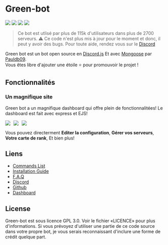 

# Green-bot
[![](https://img.shields.io/discord/784773050956513290.svg?logo=discord&colorB=7289DA)](http://green-bot.xyz/discord)
[![](https://discordbots.org/api/widget/status/783708073390112830.svg)](https://discordbots.org/bot/783708073390112830)
[![](https://img.shields.io/badge/discord.js-v12.0.0--dev-blue.svg?logo=npm)](https://github.com/discordjs)
[![](https://www.codefactor.io/repository/github/pauldb09/Green-bot/badge)](https://www.codefactor.io/repository/pauldb09/Green-bot/)

> Ce bot est utlisé par plus de 115k d'utilisateurs dans plus de 2700 serveurs.
⚠ Ce code n'est plus mis à jour pour le moment et donc, il peut y avoir des bugs. Pour toute aide, rendez vous sur le [Discord](https://green-bot.app/discord) 


Green bot est un bot open source en  [Discord.js](https://discord.js.org) Et avec [Mongoose](https://mongoosejs.com/docs/api.html) par [Pauldb09](https://github.com/Pauldb09).  
Vous êtes libre d'ajouter une étoile ⭐ pour promouvoir le projet !

## Fonctionnalités


### Un magnifique site

Green bot a un magnifique dashboard qui offre plein de fonctionnalitées! Le dashboard est fait avec express et EJS!


<img align="left" style="float: centrer; margin: 0 10px 0 0;" src="https://cdn.discordapp.com/attachments/795737641559523328/829707973626429471/unknown.png"/>
<img align="center" style="float: left; margin: 0 10px 0 0;" src="https://cdn.discordapp.com/attachments/795737641559523328/829708123064238110/unknown.png"/>
<img align="center" style="float: centrer; margin: 0 10px 0 0;" src="https://cdn.discordapp.com/attachments/795737641559523328/829708082077630565/unknown.png"/>

Vous pouvez directerment **Editer la configuration**, **Gérer vos serveurs**, **Votre carte de rank**, Et bien plus!

## Liens

*   [Commands List](http://green-bot.xyz)
*   [Installation Guide](http://green-bot.xyz/discord)
*   [F.A.Q](http://green-bot.xyz/discord)
*   [Discord](http://green-bot.xyz/discord)
*   [Github](https://github.com/pauldb09/Green-bot/)
*   [Dashboard](http://green-bot.xyz/)

## License

Green-bot est sous licence GPL 3.0. Voir le fichier «LICENCE» pour plus d'informations. Si vous prévoyez d'utiliser une partie de ce code source dans votre propre bot, je vous serais reconnaissant d'inclure une forme de crédit quelque part.

